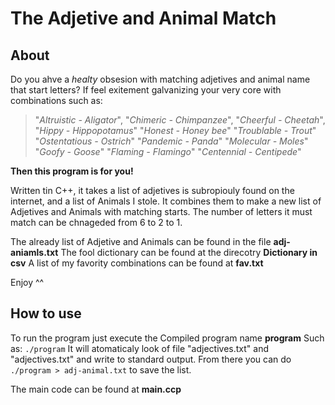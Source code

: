 # The Adjetive and Animal Match

## About
Do you ahve a *healty* obsesion with matching adjetives and animal name that start letters?
If feel exitement galvanizing your very core with combinations such as:
>  "*Altruistic - Aligator*",
 "*Chimeric - Chimpanzee*",
 "*Cheerful - Cheetah*",
 "*Hippy  - Hippopotamus*"
 "*Honest  - Honey bee*"
 "*Troublable  - Trout*"
 "*Ostentatious  - Ostrich*"
 "*Pandemic  - Panda*"
 "*Molecular  - Moles*"
 "*Goofy  - Goose*"
 "*Flaming  - Flamingo*"
 "*Centennial  - Centipede*"

**Then this program is for you!**

Written tin C++, it takes a list of adjetives is subropiouly found on the internet, and a list of Animals I stole. It combines them to make a new list of Adjetives and Animals with matching starts. The number of letters it must match can be chnageded from 6 to 2 to 1.

The already list of Adjetive and Animals can be found in the file **adj-aniamls.txt**
The fool dictionary can be found at the direcotry **Dictionary in csv**
A list of my favority combinations can be found at **fav.txt**

Enjoy ^^

## How to use

To run the program just execute the Compiled program name **program**
Such as: `./program`
It will atomaticaly look of file "adjectives.txt" and "adjectives.txt" and write to standard output.
From there you can do `./program > adj-animal.txt` to save the list.

The main code can be found at **main.ccp**

